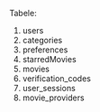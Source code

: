 Tabele:

1. users
2. categories
3. preferences
4. starredMovies
5. movies
6. verification_codes
7. user_sessions
8. movie_providers
